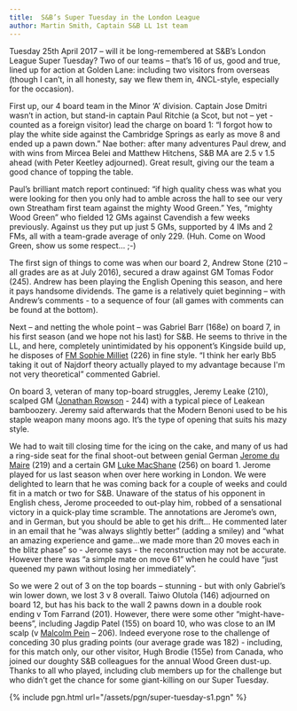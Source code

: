 ```yaml
---
title:  S&B’s Super Tuesday in the London League
author: Martin Smith, Captain S&B LL 1st team
---
```


Tuesday 25th April 2017 – will it be long-remembered at S&B’s London League Super Tuesday? Two of our teams – that’s 16 of us, good and true, lined up for action at Golden Lane: including two visitors from overseas (though I can’t, in all honesty, say we flew them in, 4NCL-style, especially for the occasion).

First up, our 4 board team in the Minor ‘A’ division. Captain Jose Dmitri wasn’t in action, but stand-in captain Paul Ritchie (a Scot, but not –  yet - counted as a foreign visitor) lead the charge on board 1: “I forgot how to play the white side against the Cambridge Springs as early as move 8 and ended up a pawn down.” Nae bother: after many adventures Paul drew, and with wins from Mircea Belei and Matthew Hitchens, S&B MA are 2.5 v 1.5 ahead (with Peter Keetley adjourned). Great result, giving our the team a good chance of topping the table.

Paul’s brilliant match report continued: “if high quality chess was what you were looking for then you only had to amble across the hall to see our very own Streatham first team against the mighty Wood Green.”  Yes, “mighty Wood Green” who fielded 12 GMs against Cavendish a few weeks previously. Against us they put up just 5 GMs, supported by 4 IMs and 2 FMs, all with a team-grade average of only 229. (Huh. Come on Wood Green, show us some respect… ;-)

The first sign of things to come was when our board 2, Andrew Stone (210 – all grades are as at July 2016), secured a draw against GM Tomas Fodor (245). Andrew has been playing the English Opening this season, and here it pays handsome dividends. The game is a relatively quiet beginning – with Andrew’s comments - to a sequence of four (all games with comments can be found at the bottom).

Next – and netting the whole point – was Gabriel Barr (168e) on board 7, in his first season (and we hope not his last) for S&B. He seems to thrive in the LL, and here, completely unintimidated by his opponent’s Kingside build up, he disposes of [FM Sophie Milliet](https://en.wikipedia.org/wiki/Sophie_Milliet) (226) in fine style. “I think her early Bb5 taking it out of Najdorf theory actually played to my advantage because I'm not very theoretical” commented Gabriel.

On board 3, veteran of many top-board struggles, Jeremy Leake (210), scalped GM ([Jonathan Rowson](https://en.wikipedia.org/wiki/Jonathan_Rowson) - 244) with a typical piece of Leakean bamboozery. Jeremy said afterwards that the Modern Benoni used to be his staple weapon many moons ago. It’s the type of opening that suits his mazy style.

We had to wait till closing time for the icing on the cake, and many of us had a ring-side seat for the final shoot-out between genial German [Jerome du Maire](http://streathamchess.org.uk/2016/01/06/jerome.html) (219) and a certain GM [Luke MacShane](https://en.wikipedia.org/wiki/Luke_McShane) (256) on board 1. Jerome played for us last season when over here working in London. We were delighted to learn that he was coming back for a couple of weeks and could fit in a match or two for S&B. Unaware of the status of his opponent in English chess, Jerome proceeded to out-play him, robbed of a sensational victory in a quick-play time scramble. The annotations are Jerome’s own, and in German, but you should be able to get his drift… He commented later in an email that he “was always slightly better” (adding a smiley) and “what an amazing experience and game…we made more than 20 moves each in the blitz phase” so - Jerome says - the reconstruction may not be accurate. However there was “a simple mate on move 61” when he could have “just queened my pawn without losing her immediately”.

So we were 2 out of 3 on the top boards – stunning - but with only Gabriel’s win lower down, we lost 3 v 8 overall. Taiwo Olutola (146) adjourned on board 12, but has his back to the wall 2 pawns down in a double rook ending v Tom Farrand (201). However, there were some other “might-have-beens”, including Jagdip Patel (155) on board 10, who was close to an IM scalp (v [Malcolm Pein](https://en.wikipedia.org/wiki/Malcolm_Pein) – 206). Indeed everyone rose to the challenge of conceding 30 plus grading points (our average grade was 182) - including, for this match only, our other visitor, Hugh Brodie (155e) from Canada, who joined our doughty S&B colleagues for the annual Wood Green dust-up. Thanks to all who played, including club members up for the challenge but who didn’t get the chance for some giant-killing on our Super Tuesday.

{% include pgn.html url="/assets/pgn/super-tuesday-s1.pgn" %}
